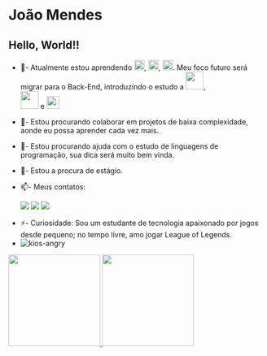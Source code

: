 # João Mendes
## Hello, World!!


- 🌱- Atualmente estou aprendendo
            <img src="https://cdn.jsdelivr.net/gh/devicons/devicon@latest/icons/javascript/javascript-original.svg" width="20" height="20"/>, 
            <img src="https://cdn.jsdelivr.net/gh/devicons/devicon@latest/icons/html5/html5-original.svg" width="20" height="20" />,
            <img src="https://cdn.jsdelivr.net/gh/devicons/devicon@latest/icons/css3/css3-original.svg" width="20" height="20" />. Meu foco futuro será migrar para o Back-End, introduzindo o estudo a 
            <img src="https://cdn.jsdelivr.net/gh/devicons/devicon@latest/icons/java/java-original-wordmark.svg" width="35" height="35" />,  
            <img src="https://cdn.jsdelivr.net/gh/devicons/devicon@latest/icons/php/php-original.svg"  width="35" height="35" /> e 
            <img src="https://cdn.jsdelivr.net/gh/devicons/devicon@latest/icons/python/python-original.svg" width="25" height="25" />
          
          
          
- 👯- Estou procurando colaborar em projetos de baixa complexidade, aonde eu possa aprender cada vez mais.
- 🤔- Estou procurando ajuda com o estudo de linguagens de programação, sua dica será muito bem vinda.
-  💼- Estou a procura de estágio.

- 📫- Meus contatos: <div>
<a href="https://www.instagram.com/jvitormz/" target="_blank"><img loading="lazy" src="https://img.shields.io/badge/-Instagram-%23E4405F?style=for-the-badge&logo=instagram&logoColor=white" target="_blank"></a>
<a href = "mailto:joaomendes1404hotmail.com"><img loading="lazy" src="https://img.shields.io/badge/Gmail-D14836?style=for-the-badge&logo=gmail&logoColor=white"></a>
<a href="https://www.linkedin.com/in/jo%C3%A3o-mendes-049393226/" target="_blank"><img loading="lazy" src="https://img.shields.io/badge/-LinkedIn-%230077B5?style=for-the-badge&logo=linkedin&logoColor=white" target="_blank"></a>   
</div>



- ⚡- Curiosidade: Sou um estudante de tecnologia apaixonado por jogos desde pequeno; no tempo livre, amo jogar League of Legends.
- ![kios-angry](https://github.com/JvMendez/joaovmendes/assets/160972635/41c85fd4-0fd6-4057-86cb-32ad51d71fd5)




<div>
<a href="https://github.com/JvMendez">
<img loading="lazy" height="180em" src="https://github-readme-stats.vercel.app/api/top-langs/?username=JvMendez&layout=compact&langs_count=7&theme=dracula"/>
<img loading="lazy" height="180em" src="https://github-readme-stats.vercel.app/api?username=JvMendez&show_icons=true&theme=dracula&include_all_commits=true&count_private=true"/>
</div>

